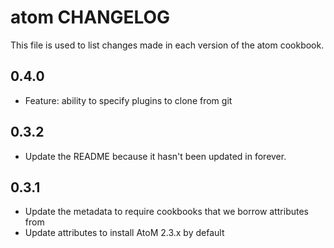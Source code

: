# atom CHANGELOG
This file is used to list changes made in each version of the atom cookbook.

## 0.4.0
- Feature: ability to specify plugins to clone from git

## 0.3.2
- Update the README because it hasn't been updated in forever.

## 0.3.1
- Update the metadata to require cookbooks that we borrow attributes from
- Update attributes to install AtoM 2.3.x by default
